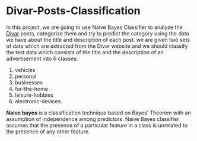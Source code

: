 # Divar-Posts-Classification

In this project, we are going to use Naive Bayes Classifier to analyze the [Divar](https://divar.ir/s/tehran) posts, categorize them and try to predict the category using the data we have about the title and description of each post. we are given two sets of data which are extracted from the Divar website and we should classify the test data which consists of the title and the description of an advertisement into 6 classes: 

  1. vehicles 
  2. personal 
  3. businesses 
  4. for-the-home 
  5. leisure-hobbies 
  6. electronic-devices. 

**Naive bayes** is a classification technique based on Bayes’ Theorem with an assumption of independence among predictors. Naive Bayes classifier assumes that the presence of a particular feature in a class is unrelated to the presence of any other feature.
